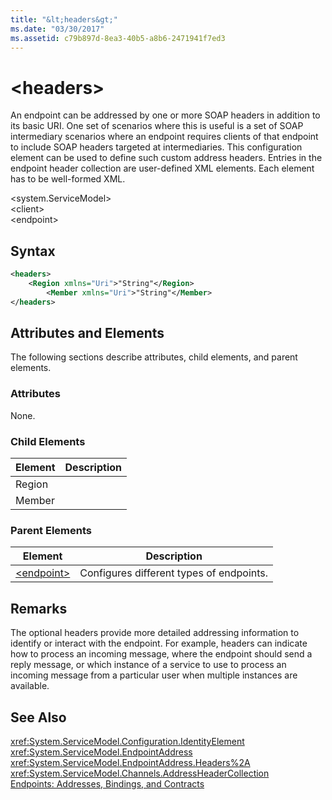 ```yaml
---
title: "&lt;headers&gt;"
ms.date: "03/30/2017"
ms.assetid: c79b897d-8ea3-40b5-a8b6-2471941f7ed3
---
```

# &lt;headers&gt;
An endpoint can be addressed by one or more SOAP headers in addition to its basic URI. One set of scenarios where this is useful is a set of SOAP intermediary scenarios where an endpoint requires clients of that endpoint to include SOAP headers targeted at intermediaries. This configuration element can be used to define such custom address headers. Entries in the endpoint header collection are user-defined XML elements. Each element has to be well-formed XML.  

 \<system.ServiceModel>  
\<client>  
\<endpoint>  

## Syntax  

```xml  
<headers>  
    <Region xmlns="Uri">"String"</Region>  
        <Member xmlns="Uri">"String"</Member>  
</headers>  
```  

## Attributes and Elements  
 The following sections describe attributes, child elements, and parent elements.  

### Attributes  
 None.  

### Child Elements  


|Element|Description|  
|-------------|-----------------|  
|Region||  
|Member||  

### Parent Elements  


|Element|Description|  
|-------------|-----------------|  
|[\<endpoint>](../../../../../docs/framework/configure-apps/file-schema/wcf/endpoint-of-client.md)|Configures different types of endpoints.|  

## Remarks  
 The optional headers provide more detailed addressing information to identify or interact with the endpoint. For example, headers can indicate how to process an incoming message, where the endpoint should send a reply message, or which instance of a service to use to process an incoming message from a particular user when multiple instances are available.  

## See Also  
 <xref:System.ServiceModel.Configuration.IdentityElement>  
 <xref:System.ServiceModel.EndpointAddress>  
 <xref:System.ServiceModel.EndpointAddress.Headers%2A>  
 <xref:System.ServiceModel.Channels.AddressHeaderCollection>  
 [Endpoints: Addresses, Bindings, and Contracts](../../../../../docs/framework/wcf/feature-details/endpoints-addresses-bindings-and-contracts.md)
